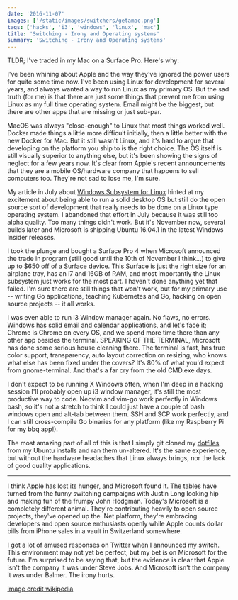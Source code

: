 ```yaml
---
date: '2016-11-07'
images: ['/static/images/switchers/getamac.png']
tags: ['hacks', 'i3', 'windows', 'linux', 'mac']
title: 'Switching - Irony and Operating systems'
summary: 'Switching - Irony and Operating systems'
---
```


TLDR; I've traded in my Mac on a Surface Pro. Here's why:

I've been whining about Apple and the way they've ignored the power users for quite some time now. I've been using Linux for development for several years, and always wanted a way to run Linux as my primary OS. But the sad truth (for me) is that there are just some things that prevent me from using Linux as my full time operating system. Email might be the biggest, but there are other apps that are missing or just sub-par.

MacOS was always "close-enough" to Linux that most things worked well. Docker made things a little more difficult initially, then a little better with the new Docker for Mac. But it still wasn't Linux, and it's hard to argue that developing on the platform you ship to is the right choice. The OS itself is still visually superior to anything else, but it's been showing the signs of neglect for a few years now. It's clear from Apple's recent announcements that they are a mobile OS/hardware company that happens to sell computers too. They're not sad to lose me, I'm sure.

My article in July about [Windows Subsystem for Linux](/blog/i3-windows/) hinted at my excitement about being able to run a solid desktop OS but still do the open source sort of development that really needs to be done on a Linux type operating system. I abandoned that effort in July because it was still too alpha quality. Too many things didn't work. But it's November now, several builds later and Microsoft is shipping Ubuntu 16.04.1 in the latest Windows Insider releases.

I took the plunge and bought a Surface Pro 4 when Microsoft announced the trade in program (still good until the 10th of November I think...) to give up to $650 off of a Surface device. This Surface is just the right size for an airplane tray, has an i7 and 16GB of RAM, and most importantly the Linux subsystem just works for the most part. I haven't done anything yet that failed. I'm sure there are still things that won't work, but for my primary use -- writing Go applications, teaching Kubernetes and Go, hacking on open source projects -- it all works.

I was even able to run i3 Window manager again. No flaws, no errors. Windows has solid email and calendar applications, and let's face it; Chrome is Chrome on every OS, and we spend more time there than any other app besides the terminal. SPEAKING OF THE TERMINAL, Microsoft has done some serious house cleaning there. The terminal is fast, has true color support, transparency, auto layout correction on resizing, who knows what else has been fixed under the covers? It's 80% of what you'd expect from gnome-terminal. And that's a far cry from the old CMD.exe days.

I don't expect to be running X Windows often, when I'm deep in a hacking session I'll probably open up i3 window manager, it's still the most productive way to code. Neovim and vim-go work perfectly in Windows bash, so it's not a stretch to think I could just have a couple of bash windows open and alt-tab between them. SSH and SCP work perfectly, and I can still cross-compile Go binaries for any platform (like my Raspberry Pi for my bbq app!).

The most amazing part of all of this is that I simply git cloned my [dotfiles](https://github.com/bketelsen/dotfiles) from my Ubuntu installs and ran them un-altered. It's the same experience, but without the hardware headaches that Linux always brings, nor the lack of good quality applications.

<hr/>
I think Apple has lost its hunger, and Microsoft found it.  The tables have turned from the funny switching campaigns with Justin Long looking hip and making fun of the frumpy John Hodgman.  Today's Microsoft is a completely different animal.  They're contributing heavily to open source projects, they've opened up the .Net platform, they're embracing developers and open source enthusiasts openly while Apple counts dollar bills from iPhone sales in a vault in Switzerland somewhere.

I got a lot of amused responses on Twitter when I announced my switch. This environment may not yet be perfect, but my bet is on Microsoft for the future. I'm surprised to be saying that, but the evidence is clear that Apple isn't the company it was under Steve Jobs. And Microsoft isn't the company it was under Balmer. The irony hurts.

[image credit wikipedia](https://en.wikipedia.org/w/index.php?curid=26608065)
